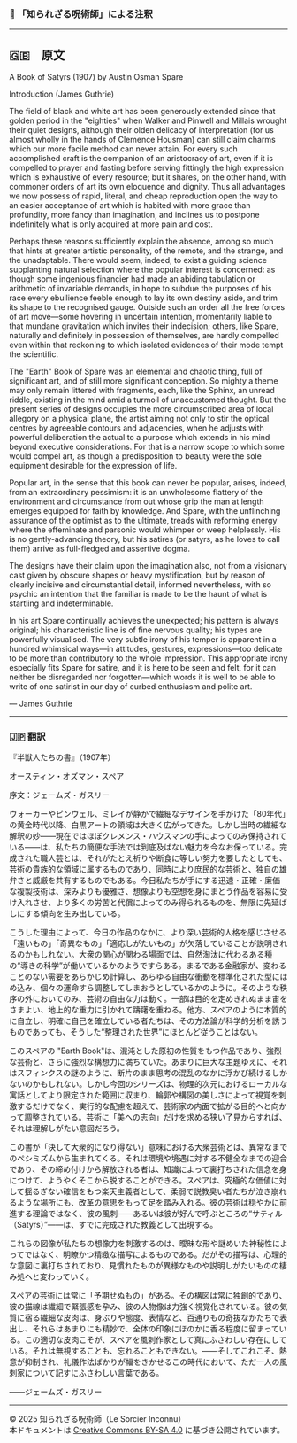 ### 🐌 「知られざる呪術師」による注釈



---

## 🇬🇧　原文

A Book of Satyrs (1907) by Austin Osman Spare

Introduction (James Guthrie)

The field of black and white art has been generously extended since that golden period in the "eighties" when Walker and Pinwell and Millais wrought their quiet designs, although their olden delicacy of interpretation (for us almost wholly in the hands of Clemence Housman) can still claim charms which our more facile method can never attain. For every such accomplished craft is the companion of an aristocracy of art, even if it is compelled to prayer and fasting before serving fittingly the high expression which is exhaustive of every resource; but it shares, on the other hand, with commoner orders of art its own eloquence and dignity. Thus all advantages we now possess of rapid, literal, and cheap reproduction open the way to an easier acceptance of art which is habited with more grace than profundity, more fancy than imagination, and inclines us to postpone indefinitely what is only acquired at more pain and cost.

Perhaps these reasons sufficiently explain the absence, among so much that hints at greater artistic personality, of the remote, and the strange, and the unadaptable. There would seem, indeed, to exist a guiding science supplanting natural selection where the popular interest is concerned: as though some ingenious financier had made an abiding tabulation or arithmetic of invariable demands, in hope to subdue the purposes of his race every ebullience feeble enough to lay its own destiny aside, and trim its shape to the recognised gauge. Outside such an order all the free forces of art move—some hovering in uncertain intention, momentarily liable to that mundane gravitation which invites their indecision; others, like Spare, naturally and definitely in possession of themselves, are hardly compelled even within that reckoning to which isolated evidences of their mode tempt the scientific.

The "Earth" Book of Spare was an elemental and chaotic thing, full of significant art, and of still more significant conception. So mighty a theme may only remain littered with fragments, each, like the Sphinx, an unread riddle, existing in the mind amid a turmoil of unaccustomed thought. But the present series of designs occupies the more circumscribed area of local allegory on a physical plane, the artist aiming not only to stir the optical centres by agreeable contours and adjacencies, when he adjusts with powerful deliberation the actual to a purpose which extends in his mind beyond executive considerations. For that is a narrow scope to which some would compel art, as though a predisposition to beauty were the sole equipment desirable for the expression of life.

Popular art, in the sense that this book can never be popular, arises, indeed, from an extraordinary pessimism: it is an unwholesome flattery of the environment and circumstance from out whose grip the man at length emerges equipped for faith by knowledge. And Spare, with the unflinching assurance of the optimist as to the ultimate, treads with reforming energy where the effeminate and parsonic would whimper or weep helplessly. His is no gently-advancing theory, but his satires (or satyrs, as he loves to call them) arrive as full-fledged and assertive dogma.

The designs have their claim upon the imagination also, not from a visionary cast given by obscure shapes or heavy mystification, but by reason of clearly incisive and circumstantial detail, informed nevertheless, with so psychic an intention that the familiar is made to be the haunt of what is startling and indeterminable.

In his art Spare continually achieves the unexpected; his pattern is always original; his characteristic line is of fine nervous quality; his types are powerfully visualised. The very subtle irony of his temper is apparent in a hundred whimsical ways—in attitudes, gestures, expressions—too delicate to be more than contributory to the whole impression. This appropriate irony especially fits Spare for satire, and it is here to be seen and felt, for it can neither be disregarded nor forgotten—which words it is well to be able to write of one satirist in our day of curbed enthusiasm and polite art.

— James Guthrie

---

### 🇯🇵 翻訳

『半獣人たちの書』（1907年）

オースティン・オズマン・スペア

序文：ジェームズ・ガスリー

ウォーカーやピンウェル、ミレイが静かで繊細なデザインを手がけた「80年代」の黄金時代以降、白黒アートの領域は大きく広がってきた。しかし当時の繊細な解釈の妙——現在ではほぼクレメンス・ハウスマンの手によってのみ保持されている——は、私たちの簡便な手法では到底及ばない魅力を今なお保っている。完成された職人芸とは、それがたとえ祈りや断食に等しい努力を要したとしても、芸術の貴族的な領域に属するものであり、同時により庶民的な芸術と、独自の雄弁さと威厳を共有するものでもある。今日私たちが手にする迅速・正確・廉価な複製技術は、深みよりも優雅さ、想像よりも空想を身にまとう作品を容易に受け入れさせ、より多くの労苦と代償によってのみ得られるものを、無限に先延ばしにする傾向を生み出している。

こうした理由によって、今日の作品のなかに、より深い芸術的人格を感じさせる「遠いもの」「奇異なもの」「適応しがたいもの」が欠落していることが説明されるのかもしれない。大衆の関心が関わる場面では、自然淘汰に代わるある種の“導きの科学”が働いているかのようですらある。まるである金融家が、変わることのない需要をあらかじめ計算し、あらゆる自由な衝動を標準化された型にはめ込み、個々の運命すら調整してしまおうとしているかのように。そのような秩序の外においてのみ、芸術の自由な力は動く。一部は目的を定めきれぬまま宙をさまよい、地上的な重力に引かれて躊躇を重ねる。他方、スペアのように本質的に自立し、明確に自己を確立している者たちは、その方法論が科学的分析を誘うものであっても、そうした“整理された世界”にほとんど従うことはない。

このスペアの "Earth Book"は、混沌とした原初の性質をもつ作品であり、強烈な芸術と、さらに強烈な構想力に満ちていた。あまりに巨大な主題ゆえに、それはスフィンクスの謎のように、断片のまま思考の混乱のなかに浮かび続けるしかないのかもしれない。しかし今回のシリーズは、物理的次元におけるローカルな寓話としてより限定された範囲に収まり、輪郭や構図の美しさによって視覚を刺激するだけでなく、実行的な配慮を超えて、芸術家の内面で拡がる目的へと向かって調整されている。芸術に「美への志向」だけを求める狭い了見からすれば、それは理解しがたい意図だろう。

この書が「決して大衆的になり得ない」意味における大衆芸術とは、異常なまでのペシミズムから生まれてくる。それは環境や境遇に対する不健全なまでの迎合であり、その締め付けから解放される者は、知識によって裏打ちされた信念を身につけて、ようやくそこから脱することができる。スペアは、究極的な価値に対して揺るぎない確信をもつ楽天主義者として、柔弱で説教臭い者たちが泣き崩れるような場所にも、改革の意思をもって足を踏み入れる。彼の芸術は穏やかに前進する理論ではなく、彼の風刺——あるいは彼が好んで呼ぶところの“サティル（Satyrs）”——は、すでに完成された教義として出現する。

これらの図像が私たちの想像力を刺激するのは、曖昧な形や謎めいた神秘性によってではなく、明瞭かつ精緻な描写によるものである。だがその描写は、心理的な意図に裏打ちされており、見慣れたものが異様なものや説明しがたいものの棲み処へと変わっていく。

スペアの芸術には常に「予期せぬもの」がある。その構図は常に独創的であり、彼の描線は繊細で緊張感を孕み、彼の人物像は力強く視覚化されている。彼の気質に宿る繊細な皮肉は、身ぶりや態度、表情など、百通りもの奇抜なかたちで表出し、それらはあまりにも精妙で、全体の印象にほのかに香る程度に留まっている。この適切な皮肉こそが、スペアを風刺作家として真にふさわしい存在にしている。それは無視することも、忘れることもできない。——そしてこれこそ、熱意が抑制され、礼儀作法ばかりが幅をきかせるこの時代において、ただ一人の風刺家について記すにふさわしい言葉である。

――ジェームズ・ガスリー

---

© 2025 知られざる呪術師（Le Sorcier Inconnu）  
本ドキュメントは [Creative Commons BY-SA 4.0](https://creativecommons.org/licenses/by-sa/4.0/deed.ja) に基づき公開されています。
